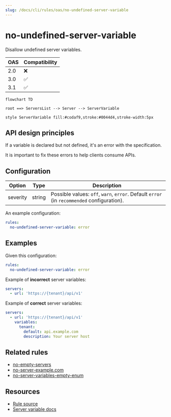 ```yaml
---
slug: /docs/cli/rules/oas/no-undefined-server-variable
---
```


# no-undefined-server-variable

Disallow undefined server variables.

| OAS | Compatibility |
| --- | ------------- |
| 2.0 | ❌            |
| 3.0 | ✅            |
| 3.1 | ✅            |

```mermaid
flowchart TD

root ==> ServersList --> Server --> ServerVariable

style ServerVariable fill:#codaf9,stroke:#0044d4,stroke-width:5px
```

## API design principles

If a variable is declared but not defined, it's an error with the specification.

It is important to fix these errors to help clients consume APIs.

## Configuration

| Option   | Type   | Description                                                                                |
| -------- | ------ | ------------------------------------------------------------------------------------------ |
| severity | string | Possible values: `off`, `warn`, `error`. Default `error` (in `recommended` configuration). |

An example configuration:

```yaml
rules:
  no-undefined-server-variable: error
```

## Examples

Given this configuration:

```yaml
rules:
  no-undefined-server-variable: error
```

Example of **incorrect** server variables:

```yaml
servers:
  - url: 'https://{tenant}/api/v1'
```

Example of **correct** server variables:

```yaml
servers:
  - url: 'https://{tenant}/api/v1'
    variables:
      tenant:
        default: api.example.com
        description: Your server host
```

## Related rules

- [no-empty-servers](./no-empty-servers.md)
- [no-server-example.com](./no-server-example-com.md)
- [no-server-variables-empty-enum](./no-server-variables-empty-enum.md)

## Resources

- [Rule source](https://github.com/Redocly/redocly-cli/blob/main/packages/core/src/rules/oas3/no-undefined-server-variable.ts)
- [Server variable docs](https://redocly.com/docs/openapi-visual-reference/server-variables/)
